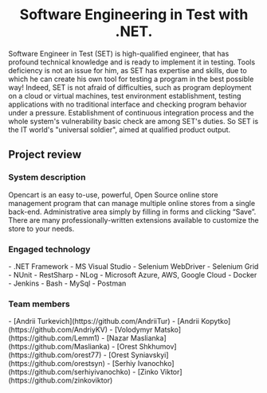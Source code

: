 <h1 align="center">Software Engineering in Test with .NET.</h1>

<p>Software Engineer in Test (SET) is high-qualified engineer, that has profound technical knowledge and is ready to implement it in testing. Tools deficiency is not an issue for him, as SET has expertise and skills, due to which he can create his own tool for testing a program in the best possible way! Indeed, SET is not afraid of difficulties, such as program deployment on a cloud or virtual machines, test environment establishment, testing applications with no traditional interface and checking program behavior under a pressure. Establishment of continuous integration process and the whole system's vulnerability basic check are among SET's duties. So SET is the IT world's "universal soldier", aimed at qualified product output.</p>

## Project review

<h3>System description</h3>
<p>Opencart is an easy to-use, powerful, Open Source online store management program that can manage multiple online stores from a single back-end. Administrative area simply by filling in forms and clicking “Save”. There are many professionally-written extensions available to customize the store to your needs.</p>

<h3>Engaged technology</h3>
- .NET Framework
- MS Visual Studio
- Selenium WebDriver
- Selenium Grid
- NUnit
- RestSharp
- NLog
- Microsoft Azure, AWS, Google Cloud
- Docker
- Jenkins
- Bash
- MySql
- Postman

<h3>Team members</h3>
- [Andrii Turkevich](https://github.com/AndriiTur)
- [Andrii Kopytko](https://github.com/AndriyKV)
- [Volodymyr Matsko](https://github.com/Lemm1)
- [Nazar Maslianka](https://github.com/Maslianka)
- [Orest Shkhumov](https://github.com/orest77)
- [Orest Syniavskyi](https://github.com/orestsyn)
- [Serhiy Ivanochko](https://github.com/serhiyivanochko)
- [Zinko Viktor](https://github.com/zinkoviktor)
